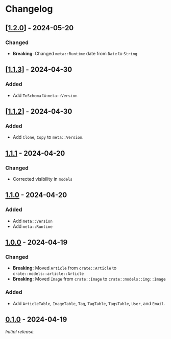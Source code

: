 # Changelog

## [[1.2.0]] - 2024-05-20

### Changed

- **Breaking**: Changed `meta::Runtime` date from `Date` to `String`



## [[1.1.3]] - 2024-04-30

### Added

- Add `ToSchema` to `meta::Version`


## [[1.1.2]] - 2024-04-30

### Added

- Add `Clone`, `Copy` to `meta::Version`.


## [1.1.1] - 2024-04-20

### Changed

- Corrected visibility in `models`

## [1.1.0] - 2024-04-20

### Added

- Add `meta::Version`
- Add `meta::Runtime`

## [1.0.0] - 2024-04-19


### Changed

- **Breaking:** Moved `Article` from `crate::Article` to `crate::models::article::Article`
- **Breaking:** Moved `Image` from `crate::Image` to `crate::models::img::Image`


### Added

- Add `ArticleTable`, `ImageTable`, `Tag`, `TagTable`, `TagsTable`, `User`, and `Email`.


## [0.1.0] - 2024-04-19

_Initial release._


[0.1.0]: https://github.com/Neelzee/nilsmf-lib/releases/tag/v0.1.0
[1.0.0]: https://github.com/Neelzee/nilsmf-lib/releases/tag/v1.0.0
[1.1.0]: https://github.com/Neelzee/nilsmf-lib/releases/tag/v1.1.0
[1.1.1]: https://github.com/Neelzee/nilsmf-lib/releases/tag/v1.1.1
[1.1.2]: https://github.com/Neelzee/nilsmf-lib/releases/tag/v1.1.2
[1.1.3]: https://github.com/Neelzee/nilsmf-lib/releases/tag/v1.1.3
[1.2.0]: https://github.com/Neelzee/nilsmf-lib/releases/tag/v1.2.0
